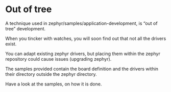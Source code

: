 # Out of tree

A technique used in zephyr/samples/application-development, is “out of tree” development.

When you tincker with watches, you will soon find out that not all the drivers exist.

You can adapt existing zephyr drivers, but placing them within the zephyr repository could cause issues (upgrading zephyr).

The samples provided contain the board definition and the drivers within their directory outside the zephyr directory.

Have a look at the samples, on how it is done.
